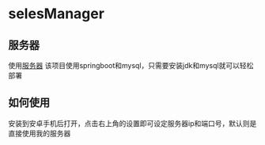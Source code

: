 ﻿# selesManager
## 服务器
  使用[服务器](https://github.com/shizukulll/springbootServer)
  该项目使用springboot和mysql，只需要安装jdk和mysql就可以轻松部署

## 如何使用
  安装到安卓手机后打开，点击右上角的设置即可设定服务器ip和端口号，默认则是直接使用我的服务器
